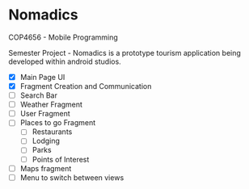 # Nomadics

COP4656 - Mobile Programming

Semester Project - Nomadics is a prototype tourism application being developed within android studios.

- [X] Main Page UI
- [X] Fragment Creation and Communication
- [ ] Search Bar
- [ ] Weather Fragment
- [ ] User Fragment
- [ ] Places to go Fragment
  - [ ] Restaurants
  - [ ] Lodging
  - [ ] Parks
  - [ ] Points of Interest
- [ ] Maps fragment
- [ ] Menu to switch between views
